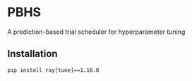 # PBHS
A prediction-based trial scheduler for hyperparameter tuning
## Installation
```
pip install ray[tune]==1.16.0
```
